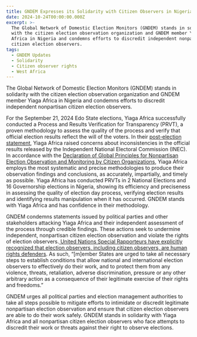 ```yaml
---
title: GNDEM Expresses its Solidarity with Citizen Observers in Nigeria
date: 2024-10-24T00:00:00.000Z
excerpt: >-
  The Global Network of Domestic Election Monitors (GNDEM) stands in solidarity
  with the citizen election observation organization and GNDEM member Yiaga
  Africa in Nigeria and condemns efforts to discredit independent nonpartisan
  citizen election observers. 
tags:
  - GNDEM Updates
  - Solidarity
  - Citizen observer rights
  - West Africa
---
```


The Global Network of Domestic Election Monitors (GNDEM) stands in solidarity with the citizen election observation organization and GNDEM member Yiaga Africa in Nigeria and condemns efforts to discredit independent nonpartisan citizen election observers. 

For the September 21, 2024 Edo State elections, Yiaga Africa successfully conducted a Process and Results Verification for Transparency (PRVT), a proven methodology to assess the quality of the process and verify that official election results reflect the will of the voters. In their [post-election statement](https://yiaga.org/wp-content/uploads/2024/09/Post-election-Press-Statement-on-2024-Edo-Gov-Election.pdf), Yiaga Africa raised concerns about inconsistencies in the official results released by the Independent National Electoral Commission (INEC). In accordance with the [Declaration of Global Principles for Nonpartisan Election Observation and Monitoring by Citizen Organizations](https://gndem.org/declaration-of-global-principles/), Yiaga Africa employs the most systematic and precise methodologies to produce their observation findings and conclusions, as accurately, impartially, and timely as possible. Yiaga Africa has conducted PRVTs in 2 National Elections and 16 Governorship elections in Nigeria, showing its efficiency and preciseness in assessing the quality of election day process, verifying election results and identifying results manipulation when it has occurred. GNDEM stands with Yiaga Africa and has confidence in their methodology.

GNDEM condemns statements issued by political parties and other stakeholders attacking Yiaga Africa and their independent assessment of the process through credible findings. These actions seek to undermine independent, nonpartisan citizen election observation and violate the rights of election observers.[ United Nations Special Rapporteurs have explicitly recognized that election observers, including citizen observers, are human rights defenders](https://srdefenders.org/information/the-situation-of-election-observers-as-human-rights-defenders%EF%BF%BC/). As such, “\[m]ember States are urged to take all necessary steps to establish conditions that allow national and international election observers to effectively do their work, and to protect them from any violence, threats, retaliation, adverse discrimination, pressure or any other arbitrary action as a consequence of their legitimate exercise of their rights and freedoms.”

GNDEM urges all political parties and election management authorities to take all steps possible to mitigate efforts to intimidate or discredit legitimate nonpartisan election observation and ensure that citizen election observers are able to do their work safely. GNDEM stands in solidarity with Yiaga Africa and all nonpartisan citizen election observers who face attempts to discredit their work or threats against their right to observe elections.
